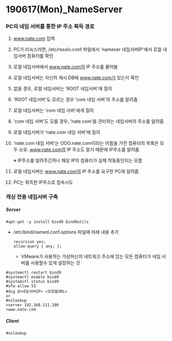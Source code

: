 # 190617(Mon)_NameServer

### PC의 네임 서버를 통한 IP 주소 획득 경로

1. www.nate.com 입력

2. PC가 리눅스라면, /etc/resolv.conf 파일에서 'nameser 네임서버IP'에서 로컬 네임서버 컴퓨터를 확인

3. 로컬 네임서버에서 www.nate.com의 IP 주소를 물어봄

4. 로컬 네임서버는 자신의 캐시 DB에 www.nate.com가 있는지 확인

5. 없을 경우, 로컬 네임서버는 'ROOT 네임서버'에 질의

6. 'ROOT 네임서버'도 모르는 경우 'com 네임 서버'의 주소를 알려줌

7. 로컬 네임서버는 'com 네임 서버'에게 질의

8. 'com 네임 서버'도 모를 경우, 'nate.com'을 관리하는 네임서버의 주소를 알려줌

9. 로컬 네임서버가 'nate.com 네임 서버'에 질의

10. 'nate.com 네임 서버'는 OOO.nate.com이라는 이름을 가진 컴퓨터의 목록은 모두 소유. www.nate.com의 IP 주소도 알기 때문에 IP주소를 알려줌

    ※ IP주소를 알려주긴하나 해당 IP의 컴퓨터가 실제 작동중인지는 모름

11. 로컬 네임서버는 www.nate.com의 IP 주소를 요구한 PC에 알려줌

12. PC는 획득한 IP주소로 접속시도

### 캐싱 전용 네임서버 구축

##### Server

```
#apt-get -y install bind9 bind9utils
```

- /etc/bind/named.conf.options 파일에 아래 내용 추가

  ```
  recursion yes;
  allow-query { any; };
  ```

  - VMware가 사용하는 가상머신의 네트워크 주소에 있는 모든 컴퓨터가 네임 서버를 사용할수 있게 설정하는 것

```
#systemctl restart bind9
#systemctl enable bind9
#systemctl status bind9
#ufw allow 53
#dig @<네임서버IP> <조회할URL>
or
#nslookup
>server 192.168.111.100
>www.nate.com
```

##### Client

```
#nslookup
```

